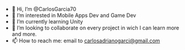 - 👋 Hi, I’m @CarlosGarcia70
- 👀 I’m interested in Mobile Apps Dev and Game Dev
- 🌱 I’m currently learning Unity
- 💞️ I’m looking to collaborate on every project in wich I can learn more and more.
- 📫 How to reach me: email to carlosadrianogarci@gmail.com

<!---
CarlosGarcia70/CarlosGarcia70 is a ✨ special ✨ repository because its `README.md` (this file) appears on your GitHub profile.
You can click the Preview link to take a look at your changes.
--->
